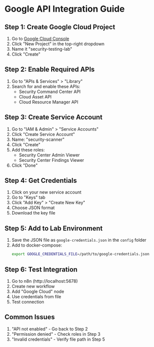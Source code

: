 # Google API Integration Guide

## Step 1: Create Google Cloud Project
1. Go to [Google Cloud Console](https://console.cloud.google.com)
2. Click "New Project" in the top-right dropdown
3. Name it "security-testing-lab"
4. Click "Create"

## Step 2: Enable Required APIs
1. Go to "APIs & Services" > "Library"
2. Search for and enable these APIs:
   - Security Command Center API
   - Cloud Asset API
   - Cloud Resource Manager API

## Step 3: Create Service Account
1. Go to "IAM & Admin" > "Service Accounts"
2. Click "Create Service Account"
3. Name: "security-scanner"
4. Click "Create"
5. Add these roles:
   - Security Center Admin Viewer
   - Security Center Findings Viewer
6. Click "Done"

## Step 4: Get Credentials
1. Click on your new service account
2. Go to "Keys" tab
3. Click "Add Key" > "Create New Key"
4. Choose JSON format
5. Download the key file

## Step 5: Add to Lab Environment
1. Save the JSON file as `google-credentials.json` in the `config` folder
2. Add to docker-compose:
   ```bash
   export GOOGLE_CREDENTIALS_FILE=/path/to/google-credentials.json
   ```

## Step 6: Test Integration
1. Go to n8n (http://localhost:5678)
2. Create new workflow
3. Add "Google Cloud" node
4. Use credentials from file
5. Test connection

## Common Issues
1. "API not enabled" - Go back to Step 2
2. "Permission denied" - Check roles in Step 3
3. "Invalid credentials" - Verify file path in Step 5
